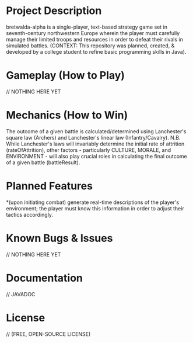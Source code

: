 # Project Description
bretwalda-alpha is a single-player, text-based strategy game set in seventh-century northwestern Europe wherein the player must carefully manage their limited troops and resources in order to defeat their rivals in simulated battles.
(CONTEXT: This repository was planned, created, & developed by a college student to refine basic programming skills in Java).
# Gameplay (How to Play)
// NOTHING HERE YET
# Mechanics (How to Win)
The outcome of a given battle is calculated/determined using Lanchester's square law (Archers) and Lanchester's linear law (Infantry/Cavalry). 
N.B. While Lanchester's laws will invariably determine the initial rate of attrition (rateOfAttrition), other factors - particularly CULTURE, MORALE, and ENVIRONMENT - will also play crucial roles in calculating the final outcome of a given battle (battleResult).
# Planned Features
*(upon initiating combat) generate real-time descriptions of the player's environment; the player must know this information in order to adjust their tactics accordingly.
# Known Bugs & Issues
// NOTHING HERE YET
# Documentation
// JAVADOC
# License
// (FREE, OPEN-SOURCE LICENSE)
